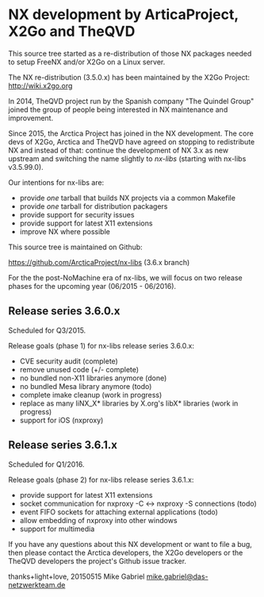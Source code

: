 # NX development by ArticaProject, X2Go and TheQVD

This source tree started as a re-distribution of those NX packages needed
to setup FreeNX and/or X2Go on a Linux server.

The NX re-distribution (3.5.0.x) has been maintained by the X2Go Project:
http://wiki.x2go.org

In 2014, TheQVD project run by the Spanish company "The Quindel Group"
joined the group of people being interested in NX maintenance and
improvement.

Since 2015, the Arctica Project has joined in the NX development. The
core devs of X2Go, Arctica and TheQVD have agreed on stopping to
redistribute NX and instead of that: continue the development of NX 3.x
as new upstream and switching the name slightly to *nx-libs*
(starting with nx-libs v3.5.99.0).

Our intentions for nx-libs are:

* provide _one_ tarball that builds NX projects via a common Makefile
* provide _one_ tarball for distribution packagers
* provide support for security issues
* provide support for latest X11 extensions
* improve NX where possible

This source tree is maintained on Github:

  https://github.com/ArcticaProject/nx-libs (3.6.x branch)

For the the post-NoMachine era of nx-libs, we will focus on two release
phases for the upcoming year (06/2015 - 06/2016).

## Release series 3.6.0.x

Scheduled for Q3/2015.

Release goals (phase 1) for nx-libs release series 3.6.0.x:

* CVE security audit (complete)
* remove unused code (+/- complete)
* no bundled non-X11 libraries anymore (done)
* no bundled Mesa library anymore (todo)
* complete imake cleanup (work in progress)
* replace as many liNX_X* libraries by X.org's libX* libraries
  (work in progress)
* support for iOS (nxproxy)

## Release series 3.6.1.x

Scheduled for Q1/2016.

Release goals (phase 2) for nx-libs release series 3.6.1.x:

* provide support for latest X11 extensions
* socket communication for nxproxy -C <-> nxproxy -S connections
  (todo)
* event FIFO sockets for attaching external applications
  (todo)
* allow embedding of nxproxy into other windows
* support for multimedia

If you have any questions about this NX development or want to file  a
bug, then please contact the Arctica developers, the X2Go developers or
the TheQVD developers the project's Github issue tracker.

thanks+light+love, 20150515
Mike Gabriel <mike.gabriel@das-netzwerkteam.de>
